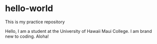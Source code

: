 # hello-world
This is my practice repository

Hello,
I am a student at the University of Hawaii Maui College. I am brand new to coding. 
Aloha!
